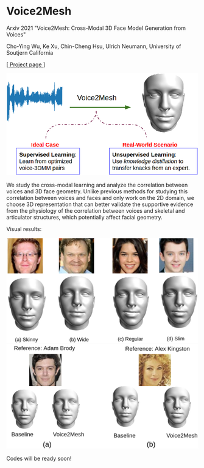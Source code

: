 # Voice2Mesh
Arxiv 2021 "Voice2Mesh: Cross-Modal 3D Face Model Generation from Voices"

Cho-Ying Wu, Ke Xu, Chin-Cheng Hsu, Ulrich Neumann, University of Soutjern California

[<a href="works/Voice2Mesh/index.html"> Project page </a>]

<img src="demo/overall_purpose.png">

We study the cross-modal learning and analyze the correlation between voices and 3D face geometry. Unlike previous methods for studying this correlation between voices and faces and only work on  the 2D domain, we choose 3D representation that can better validate the supportive evidence from the physiology of the correlation between voices and skeletal and articulator structures, which potentially affect facial geometry.

Visual results:

<img src="demo/supervised_gt.png">

<img src="demo/supervised_comp.png"> 

Codes will be ready soon!
